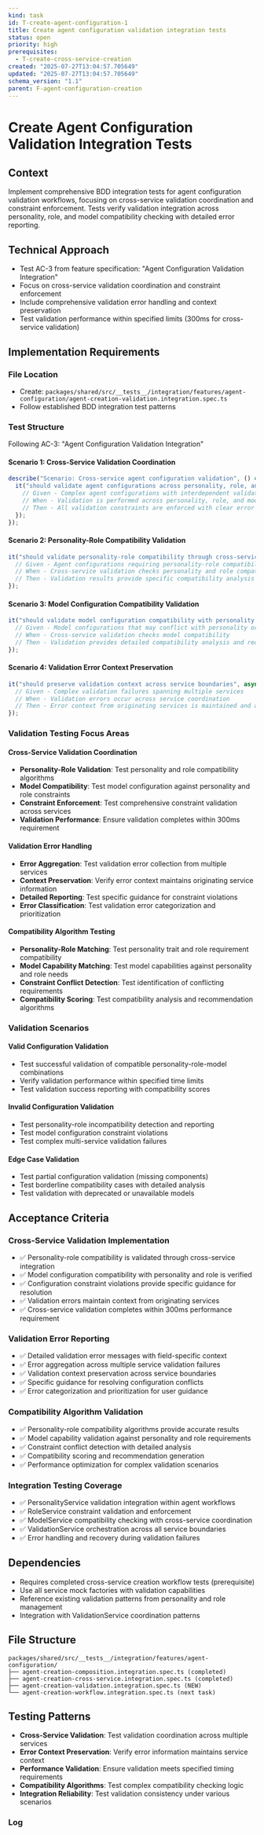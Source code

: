 ```yaml
---
kind: task
id: T-create-agent-configuration-1
title: Create agent configuration validation integration tests
status: open
priority: high
prerequisites:
  - T-create-cross-service-creation
created: "2025-07-27T13:04:57.705649"
updated: "2025-07-27T13:04:57.705649"
schema_version: "1.1"
parent: F-agent-configuration-creation
---
```


# Create Agent Configuration Validation Integration Tests

## Context

Implement comprehensive BDD integration tests for agent configuration validation workflows, focusing on cross-service validation coordination and constraint enforcement. Tests verify validation integration across personality, role, and model compatibility checking with detailed error reporting.

## Technical Approach

- Test AC-3 from feature specification: "Agent Configuration Validation Integration"
- Focus on cross-service validation coordination and constraint enforcement
- Include comprehensive validation error handling and context preservation
- Test validation performance within specified limits (300ms for cross-service validation)

## Implementation Requirements

### File Location

- Create: `packages/shared/src/__tests__/integration/features/agent-configuration/agent-creation-validation.integration.spec.ts`
- Follow established BDD integration test patterns

### Test Structure

Following AC-3: "Agent Configuration Validation Integration"

#### Scenario 1: Cross-Service Validation Coordination

```typescript
describe("Scenario: Cross-service agent configuration validation", () => {
  it("should validate agent configurations across personality, role, and model compatibility", async () => {
    // Given - Complex agent configurations with interdependent validation requirements
    // When - Validation is performed across personality, role, and model compatibility
    // Then - All validation constraints are enforced with clear error reporting
  });
});
```

#### Scenario 2: Personality-Role Compatibility Validation

```typescript
it("should validate personality-role compatibility through cross-service integration", async () => {
  // Given - Agent configurations requiring personality-role compatibility checking
  // When - Cross-service validation checks personality and role compatibility
  // Then - Validation results provide specific compatibility analysis and guidance
});
```

#### Scenario 3: Model Configuration Compatibility Validation

```typescript
it("should validate model configuration compatibility with personality and role", async () => {
  // Given - Model configurations that may conflict with personality or role requirements
  // When - Cross-service validation checks model compatibility
  // Then - Validation provides detailed compatibility analysis and recommendations
});
```

#### Scenario 4: Validation Error Context Preservation

```typescript
it("should preserve validation context across service boundaries", async () => {
  // Given - Complex validation failures spanning multiple services
  // When - Validation errors occur across service coordination
  // Then - Error context from originating services is maintained and aggregated
});
```

### Validation Testing Focus Areas

#### Cross-Service Validation Coordination

- **Personality-Role Validation**: Test personality and role compatibility algorithms
- **Model Compatibility**: Test model configuration against personality and role constraints
- **Constraint Enforcement**: Test comprehensive constraint validation across services
- **Validation Performance**: Ensure validation completes within 300ms requirement

#### Validation Error Handling

- **Error Aggregation**: Test validation error collection from multiple services
- **Context Preservation**: Verify error context maintains originating service information
- **Detailed Reporting**: Test specific guidance for constraint violations
- **Error Classification**: Test validation error categorization and prioritization

#### Compatibility Algorithm Testing

- **Personality-Role Matching**: Test personality trait and role requirement compatibility
- **Model Capability Matching**: Test model capabilities against personality and role needs
- **Constraint Conflict Detection**: Test identification of conflicting requirements
- **Compatibility Scoring**: Test compatibility analysis and recommendation algorithms

### Validation Scenarios

#### Valid Configuration Validation

- Test successful validation of compatible personality-role-model combinations
- Verify validation performance within specified time limits
- Test validation success reporting with compatibility scores

#### Invalid Configuration Validation

- Test personality-role incompatibility detection and reporting
- Test model configuration constraint violations
- Test complex multi-service validation failures

#### Edge Case Validation

- Test partial configuration validation (missing components)
- Test borderline compatibility cases with detailed analysis
- Test validation with deprecated or unavailable models

## Acceptance Criteria

### Cross-Service Validation Implementation

- ✅ Personality-role compatibility is validated through cross-service integration
- ✅ Model configuration compatibility with personality and role is verified
- ✅ Configuration constraint violations provide specific guidance for resolution
- ✅ Validation errors maintain context from originating services
- ✅ Cross-service validation completes within 300ms performance requirement

### Validation Error Reporting

- ✅ Detailed validation error messages with field-specific context
- ✅ Error aggregation across multiple service validation failures
- ✅ Validation context preservation across service boundaries
- ✅ Specific guidance for resolving configuration conflicts
- ✅ Error categorization and prioritization for user guidance

### Compatibility Algorithm Validation

- ✅ Personality-role compatibility algorithms provide accurate results
- ✅ Model capability validation against personality and role requirements
- ✅ Constraint conflict detection with detailed analysis
- ✅ Compatibility scoring and recommendation generation
- ✅ Performance optimization for complex validation scenarios

### Integration Testing Coverage

- ✅ PersonalityService validation integration within agent workflows
- ✅ RoleService constraint validation and enforcement
- ✅ ModelService compatibility checking with cross-service coordination
- ✅ ValidationService orchestration across all service boundaries
- ✅ Error handling and recovery during validation failures

## Dependencies

- Requires completed cross-service creation workflow tests (prerequisite)
- Use all service mock factories with validation capabilities
- Reference existing validation patterns from personality and role management
- Integration with ValidationService coordination patterns

## File Structure

```
packages/shared/src/__tests__/integration/features/agent-configuration/
├── agent-creation-composition.integration.spec.ts (completed)
├── agent-creation-cross-service.integration.spec.ts (completed)
├── agent-creation-validation.integration.spec.ts (NEW)
└── agent-creation-workflow.integration.spec.ts (next task)
```

## Testing Patterns

- **Cross-Service Validation**: Test validation coordination across multiple services
- **Error Context Preservation**: Verify error information maintains service context
- **Performance Validation**: Ensure validation meets specified timing requirements
- **Compatibility Algorithms**: Test complex compatibility checking logic
- **Integration Reliability**: Test validation consistency under various scenarios

### Log
